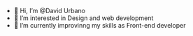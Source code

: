 - 👋 Hi, I’m @David Urbano
- 👀 I’m interested in Design and web development
- 🌱 I’m currently improvinng my skills as Front-end developer

<!---
David-UM/David-UM is a ✨ special ✨ repository because its `README.md` (this file) appears on your GitHub profile.
You can click the Preview link to take a look at your changes.
--->
